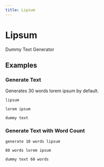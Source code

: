 ```yaml
---
title: Lipsum
---
```


# Lipsum

Dummy Text Generator

## Examples

### Generate Text

Generates 30 words lorem ipsum by default.

<pre class="example">
<code>lipsum</code>
</pre>

<pre class="example">
<code>lorem ipsum</code>
</pre>

<pre class="example">
<code>dummy text</code>
</pre>

### Generate Text with Word Count

<pre class="example">
<code>generate 10 words lipsum</code>
</pre>

<pre class="example">
<code>80 words lorem ipsum</code>
</pre>

<pre class="example">
<code>dummy text 60 words</code>
</pre>
